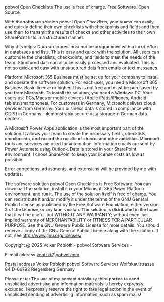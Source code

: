 pobvol Open Checklists
The use is free of charge. Free Software. Open Source.

With the software solution pobvol Open Checklists, your teams can easily and quickly define their own checklists with checkpoints and fields and then use them to transmit the results of checks and other activities to their own SharePoint lists in a structured manner.

Why this helps: Data structures must not be programmed with a lot of effort in databases and lists. This is easy and quick with the solution. All users can customize the checklists, checkpoints, and fields to meet the needs of the team. Structured data can also be easily processed and evaluated. This is not so quick and easy with unstructured data from emails or text messages.

Platform: Microsoft 365 Business must be set up for your company to install and operate the software solution. For each user, you need a Microsoft 365 Business Basic license or higher. This is not free and must be purchased by you from Microsoft. To install the solution, you need a Windows PC. Your users use PCs/Macs or mobile devices (Apple iPads/iPhones, Android tablets/smartphones). For customers in Germany, Microsoft delivers cloud services from Germany! Your business data is stored in compliance with GDPR in Germany - demonstrably secure data storage in German data centers.

A Microsoft Power Apps application is the most important part of the solution. It allows your team to create the necessary fields, checklists, checkpoints, and record the results of checks and other activities. Microsoft tools and services are used for automation. Information emails are sent by Power Automate using Outlook. Data is stored in your SharePoint environment. I chose SharePoint to keep your license costs as low as possible.

Error corrections, adjustments, and extensions will be provided by me with updates.

The software solution pobvol Open Checklists is Free Software: You can download the solution, install it in your Microsoft 365 Power Platform environment, and run it. The use of the solution itself is free of charge. You can redistribute it and/or modify it under the terms of the GNU General Public License as published by the Free Software Foundation, either version 3 of the License, or any later version. The solution is distributed in the hope that it will be useful, but WITHOUT ANY WARRANTY; without even the implied warranty of MERCHANTABILITY or FITNESS FOR A PARTICULAR PURPOSE. See the GNU General Public License for more details. You should receive a copy of the GNU General Public License along with the solution. If not, see <http://www.gnu.org/licenses/>.

Copyright @ 2025 Volker Pobloth - pobvol Software Services -

E-mail address
kontakt@pobvol.com

Postal address
Volker Pobloth
pobvol Software Services
Wolfskaulstrasse 84
D-66292 Riegelsberg
Germany

Please note: The use of my contact details by third parties to send unsolicited advertising and information materials is hereby expressly excluded! I expressly reserve the right to take legal action in the event of unsolicited sending of advertising information, such as spam mails!
